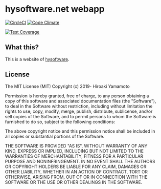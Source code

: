# hysoftware.net webapp
[![CircleCI]][CircleCILink]
[![Code Climate]][Code Climate Link]

[![Test Coverage]][Test Coverage Link]

[CircleCI]: https://circleci.com/gh/hysoftware/hysoftware.net/tree/master.svg?style=svg
[CircleCILink]: https://circleci.com/gh/hysoftware/hysoftware.net/tree/master
[Code Climate]: https://codeclimate.com/github/hysoftware/hysoftware.net/badges/gpa.svg
[Code Climate Link]: https://codeclimate.com/github/hysoftware/hysoftware.net
[Test Coverage]: https://api.codeclimate.com/v1/badges/b57a7bcc3b1fafbc8529/test_coverage
[Test Coverage Link]: https://codeclimate.com/github/hysoftware/hysoftware.net/test_coverage

## What this?
This is a website of [hysoftware].

[hysoftware]: https://www.hysoftware.net/

## License

The MIT License (MIT)
Copyright (c) 2019- Hiroaki Yamamoto

Permission is hereby granted, free of charge, to any person obtaining a copy
of this software and associated documentation files (the "Software"), to deal
in the Software without restriction, including without limitation the rights
to use, copy, modify, merge, publish, distribute, sublicense, and/or sell
copies of the Software, and to permit persons to whom the Software is
furnished to do so, subject to the following conditions:

The above copyright notice and this permission notice shall be included in all
copies or substantial portions of the Software.

THE SOFTWARE IS PROVIDED "AS IS", WITHOUT WARRANTY OF ANY KIND, EXPRESS OR
IMPLIED, INCLUDING BUT NOT LIMITED TO THE WARRANTIES OF MERCHANTABILITY,
FITNESS FOR A PARTICULAR PURPOSE AND NONINFRINGEMENT. IN NO EVENT SHALL THE
AUTHORS OR COPYRIGHT HOLDERS BE LIABLE FOR ANY CLAIM, DAMAGES OR OTHER
LIABILITY, WHETHER IN AN ACTION OF CONTRACT, TORT OR OTHERWISE, ARISING FROM,
OUT OF OR IN CONNECTION WITH THE SOFTWARE OR THE USE OR OTHER DEALINGS IN THE
SOFTWARE.
